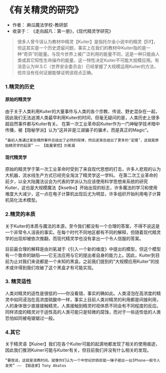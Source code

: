 # 《有关精灵的研究》
- 作者： 麻瓜魔法学校-教研部
- 收录于： 《走向超凡：第一册》，《现代精灵学研究》 

>	很多人曾今误认为教材中精灵【Kuiter】是指托尔金小说中的精灵【Elf】，但这其实是一个历史遗留问题，事实上在我们的教材中Kuiter指的是一种“奇异”的能量。与现今世界上被广泛利用的能量不同，这是一种只能由人类或其它知性生命操作的能量，这一特性决定Kuiter不可能大规模应用。有消息认为W.S.C（世界安全委员会）已经掌握了大规模运用Kuiter的方法，但并没有任何证据能够证明该观点正确。

### 1.精灵的历史
#### 原始的精灵学
由于关于人类利用Kuiter的大量事件与人类的各个宗教、传说、野史混杂在一起，因此我们无法追溯人类最早利用Kuiter的时间，但毫无疑问的是，人类历史上很多超自然事件都与Kuiter有关。
在第一次工业革命前Kuiter作为一门神秘学技术暗中传播，被【隐秘学派】认为“这并非是江湖骗子的骗术，而是真正的Magic”。

	“最初人类通过某些偶然事件总结出了必然的规律，然后逐渐总结出了更多的‘定理’，这就是原始精灵学的起源” —— 【能量掌控】刘氡凝

#### 现代精灵学
原始的精灵学于第一次工业革命时受到了来自现代思想的打击，许多人悲观的认为大机器，流水线生产方式已经完全淘汰了精灵学这一学科。
在第二次工业革命的前夕，以全大陆魔法议会为代表的学派认为应该使用科学思想来系统的研究Kuiter，这也是大规模魔法【Iksetbo】开始出现的标志，许多魔法的学习和使用难度大大减少，这一点在电子计算机出现后尤为明显，许多组织开始利用电子计算机简化法术模型。

### 2.精灵的本质
关于Kuiter的本质与魔法的本源，至今我们都没有一个合理的答案，不得不说这是一个非常令人沮丧的事实。在每个时代不同地区都有不同的解释，但随着现代精灵学的出现却被依次推翻，而现代精灵学也没有拿出一个令人信服的答案。

目前最合理的解释是由刘氡凝于《引入一个新的维度》中提出的模型，但这个模型有一个致命的缺陷——它无法应用与它的提出者自身的能力上。因此，Kuiter到目前为止对我们来说都是一个未知的黑盒。之前我们提到的“大规模应用Kuiter”的技术或许得到我们攻破了这个黑盒才有可能实现。

### 3. 精灵适性
人类对精灵的适性是很低的——你没看错，事实的确如此。人类浸泡在高浓度的精灵中如同浸泡在高浓度硫酸中一样，事实上目前人类对精灵的利用都是间接利用，人的身体很少直接接触精灵。人类接触到精灵时视体质不同会有不同程度的反应。同样浓度的精灵对于适性高的人类可能只是轻微的腐蚀，而对于一些适性低的人类恐怕如同被电锯锯过一般。

### 4.其它
关于精灵语【Kuiner】我们在各个Kuiter可能的起源地都发现了相关的使用痕迹，因此我们推测Kuiner可能与Kuiter有关，但目前我们并没有什么相关的发现。

	“要我说，这就是浪费时间。就像你们认为一个中世纪的铁匠能一锤子砸出一台IPhone一般令人发笑” —— 【锻造家】Tony Akatos